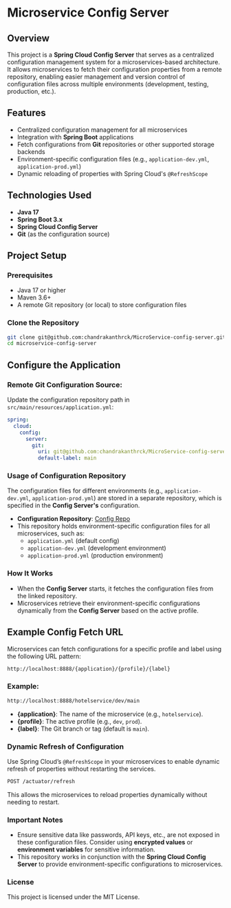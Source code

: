 # Microservice Config Server

## Overview
This project is a **Spring Cloud Config Server** that serves as a centralized configuration management system for a microservices-based architecture. It allows microservices to fetch their configuration properties from a remote repository, enabling easier management and version control of configuration files across multiple environments (development, testing, production, etc.).

## Features
- Centralized configuration management for all microservices
- Integration with **Spring Boot** applications
- Fetch configurations from **Git** repositories or other supported storage backends
- Environment-specific configuration files (e.g., `application-dev.yml`, `application-prod.yml`)
- Dynamic reloading of properties with Spring Cloud's `@RefreshScope`

## Technologies Used
- **Java 17**
- **Spring Boot 3.x**
- **Spring Cloud Config Server**
- **Git** (as the configuration source)

## Project Setup

### Prerequisites
- Java 17 or higher
- Maven 3.6+
- A remote Git repository (or local) to store configuration files

### Clone the Repository
```bash
git clone git@github.com:chandrakanthrck/MicroService-config-server.git
cd microservice-config-server
```
## Configure the Application

### Remote Git Configuration Source:
Update the configuration repository path in `src/main/resources/application.yml`:

```yaml
spring:
  cloud:
    config:
      server:
        git:
          uri: git@github.com:chandrakanthrck/MicroService-config-server.git
          default-label: main
```
### Usage of Configuration Repository
The configuration files for different environments (e.g., `application-dev.yml`, `application-prod.yml`) are stored in a separate repository, which is specified in the **Config Server's** configuration.

- **Configuration Repository**: [Config Repo](https://github.com/chandrakanthrck/env-config)
- This repository holds environment-specific configuration files for all microservices, such as:
  - `application.yml` (default config)
  - `application-dev.yml` (development environment)
  - `application-prod.yml` (production environment)

### How It Works
- When the **Config Server** starts, it fetches the configuration files from the linked repository.
- Microservices retrieve their environment-specific configurations dynamically from the **Config Server** based on the active profile.

## Example Config Fetch URL

Microservices can fetch configurations for a specific profile and label using the following URL pattern:

```bash
http://localhost:8888/{application}/{profile}/{label}
```

### Example:

```bash
http://localhost:8888/hotelservice/dev/main
```
- **{application}**: The name of the microservice (e.g., `hotelservice`).
- **{profile}**: The active profile (e.g., `dev`, `prod`).
- **{label}**: The Git branch or tag (default is `main`).

### Dynamic Refresh of Configuration
Use Spring Cloud’s `@RefreshScope` in your microservices to enable dynamic refresh of properties without restarting the services.
```bash
POST /actuator/refresh
```
This allows the microservices to reload properties dynamically without needing to restart.

### Important Notes
- Ensure sensitive data like passwords, API keys, etc., are not exposed in these configuration files. Consider using **encrypted values** or **environment variables** for sensitive information.
- This repository works in conjunction with the **Spring Cloud Config Server** to provide environment-specific configurations to microservices.

### License
This project is licensed under the MIT License.
